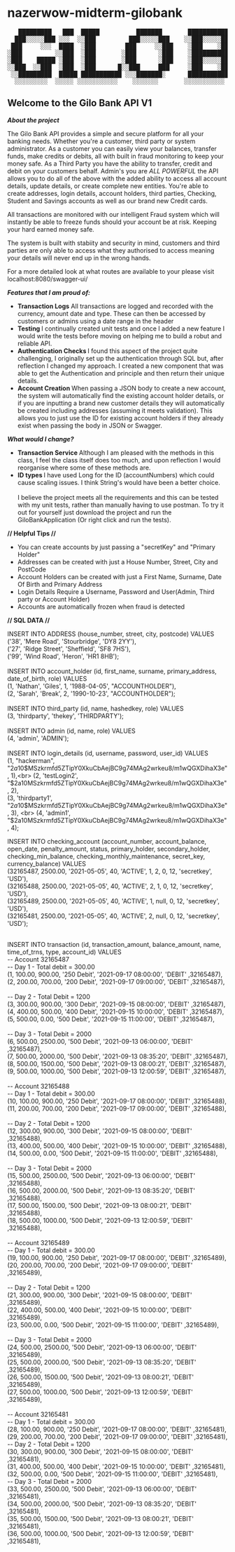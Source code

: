# nazerwow-midterm-gilobank

<pre>
   █████████   ███  █████          ███████       ███████████    █████████   ██████   █████ █████   ████
  ███░░░░░███ ░░░  ░░███         ███░░░░░███    ░░███░░░░░███  ███░░░░░███ ░░██████ ░░███ ░░███   ███░ 
 ███     ░░░  ████  ░███        ███     ░░███    ░███    ░███ ░███    ░███  ░███░███ ░███  ░███  ███   
░███         ░░███  ░███       ░███      ░███    ░██████████  ░███████████  ░███░░███░███  ░███████    
░███    █████ ░███  ░███       ░███      ░███    ░███░░░░░███ ░███░░░░░███  ░███ ░░██████  ░███░░███   
░░███  ░░███  ░███  ░███      █░░███     ███     ░███    ░███ ░███    ░███  ░███  ░░█████  ░███ ░░███  
 ░░█████████  █████ ███████████ ░░░███████░      ███████████  █████   █████ █████  ░░█████ █████ ░░████
  ░░░░░░░░░  ░░░░░ ░░░░░░░░░░░    ░░░░░░░       ░░░░░░░░░░░  ░░░░░   ░░░░░ ░░░░░    ░░░░░ ░░░░░   ░░░░ </pre>
                                                                                     
<h2> Welcome to the Gilo Bank API V1 </h2>

<strong><em> About the project </em></strong> 

The Gilo Bank API provides a simple and secure platform for all your banking needs. Whether you're a customer, third party or system administrator. 
As a customer you can easily view your balances, transfer funds, make credits or debits, all with built in fraud monitoring to keep your money safe. 
As a Third Party you have the ability to transfer, credit and debit on your customers behalf. 
Admin's you are <em>ALL POWERFUL</em> the API allows you to do all of the above with the added ability to access all account details, update details, 
or create complete new entities. You're able to create addresses, login details, account holders, third parties, Checking, Student and Savings accounts
as well as our brand new Credit cards. 

All transactions are monitored with our intelligent Fraud system which will instantly be able to freeze funds should your account be at risk. Keeping 
your hard earned money safe. 

The system is built with stabiity and security in mind, customers and third parties are only able to access what they authorised to access meaning your 
details will never end up in the wrong hands. 

For a more detailed look at what routes are available to your please visit localhost:8080/swagger-ui/ 


<strong><em> Features that I am proud of: </em> </strong> 

<ul>
  <li> <b>Transaction Logs</b> All transactions are logged and recorded with the currency, amount date and type. These can then be accessed by customers
    or admins using a date range in the header </li>
  <li> <b> Testing </b> I continually created unit tests and once I added a new feature I would write the tests before moving on helping me to build a 
    robut and reliable API. </li>
  <li> <b> Authentication Checks </b> I found this aspect of the project quite challenging, I originally set up the authentication through SQL but, after 
    reflection I changed my approach. I created a new component that was able to get the Authentication and principle and then return their unique details.</li>
<li><b> Account Creation </b> When passing a JSON body to create a new account, the system will automatically find the existing account holder details, or if 
you are inputting a brand new customer details they will automatically be created including addresses (assuming it meets validation). This allows you to just 
use the ID for existing account holders if they already exist when passing the body in JSON or Swagger. </li>
  </ul>
  
  <strong><em> What would I change? </em> </strong> 
  <ul>
  <li> <b> Transaction Service </b> Although I am pleased with the methods in this class, I feel the class itself does too much, and upon reflection I would
    reorganise where some of these methods are.</li>
  <li> <b> ID types </b> I have used Long for the ID (accountNumbers) which could cause scaling issues. I think String's would have been a better choice. </li>
  <br>
  I believe the project meets all the requirements and this can be tested with my unit tests, rather than manually having to use postman. To try it out for 
  yourself just download the project and run the GiloBankApplication (Or right click and run the tests). </ul>

<strong> // Helpful Tips // </strong>

<ul>
<li> You can create accounts by just passing a "secretKey" and "Primary Holder"  </li>
<li> Addresses can be created with just a House Number, Street, City and PostCode</li>
<li> Account Holders can be created with just a First Name, Surname, Date Of Birth and Primary Address</li>
<li> Login Details Require a Username, Password and User(Admin, Third party or Account Holder)</li>
<li> Accounts are automatically frozen when fraud is detected </li>
</ul>

<strong> // SQL DATA // </strong>

INSERT INTO ADDRESS (house_number, street, city, postcode) VALUES <br>
('38', 'Mere Road', 'Stourbridge', 'DY8 2YY'),<br>
('27', 'Ridge Street', 'Sheffield', 'SF8 7HS'),<br>
('99', 'Wind Road', 'Heron', 'HR1 8HB');<br>
<br>
INSERT INTO account_holder (id, first_name, surname, primary_address, date_of_birth, role) VALUES<br>
(1, 'Nathan', 'Giles', 1, '1988-04-05', "ACCOUNTHOLDER"),<br>
(2, 'Sarah', 'Break', 2, '1990-10-23', "ACCOUNTHOLDER");<br>
   <br>
INSERT INTO third_party (id, name, hashedkey, role) VALUES <br>
(3, 'thirdparty', 'thekey', 'THIRDPARTY');<br>
<br>
INSERT INTO admin (id, name, role) VALUES<br>
(4, 'admin', 'ADMIN');<br>
<br>
INSERT INTO login_details (id, username, password, user_id) VALUES<br>
(1, "hackerman", "$2a$10$MSzkrmfd5ZTipY0XkuCbAejBC9g74MAg2wrkeu8/m1wQGXDihaX3e", 1),<br>
(2, 'testLogin2', "$2a$10$MSzkrmfd5ZTipY0XkuCbAejBC9g74MAg2wrkeu8/m1wQGXDihaX3e", 2),<br>
(3, 'thirdparty1', "$2a$10$MSzkrmfd5ZTipY0XkuCbAejBC9g74MAg2wrkeu8/m1wQGXDihaX3e", 3), <br>
(4, 'admin1', "$2a$10$MSzkrmfd5ZTipY0XkuCbAejBC9g74MAg2wrkeu8/m1wQGXDihaX3e", 4);<br>

INSERT INTO checking_account (account_number, account_balance, open_date, penalty_amount, status, primary_holder, secondary_holder, checking_min_balance, checking_monthly_maintenance, secret_key, currency_balance) VALUES <br>
(32165487, 2500.00, '2021-05-05', 40, 'ACTIVE', 1, 2, 0, 12, 'secretkey', 'USD'), <br>
(32165488, 2500.00, '2021-05-05', 40, 'ACTIVE', 2, 1, 0, 12, 'secretkey', 'USD'), <br>
(32165489, 2500.00, '2021-05-05', 40, 'ACTIVE', 1, null, 0, 12, 'secretkey', 'USD'), <br>
(32165481, 2500.00, '2021-05-05', 40, 'ACTIVE', 2, null, 0, 12, 'secretkey', 'USD'); <br>

<br>
INSERT INTO transaction (id, transaction_amount, balance_amount, name, time_of_trns, type, account_id) VALUES <br>
-- Account 32165487<br>
-- Day 1 - Total debit = 300.00 <br>
(1, 100.00, 900.00, '250 Debit', '2021-09-17 08:00:00', 'DEBIT' ,32165487),<br>
(2, 200.00, 700.00, '200 Debit', '2021-09-17 09:00:00', 'DEBIT' ,32165487),<br><br>
-- Day 2 - Total Debit = 1200<br>
(3, 300.00, 900.00, '300 Debit', '2021-09-15 08:00:00', 'DEBIT' ,32165487),<br>
(4, 400.00, 500.00, '400 Debit', '2021-09-15 10:00:00', 'DEBIT' ,32165487),<br>
(5, 500.00, 0.00, '500 Debit', '2021-09-15 11:00:00', 'DEBIT' ,32165487),<br><br>
-- Day 3 - Total Debit = 2000<br>
(6, 500.00, 2500.00, '500 Debit', '2021-09-13 06:00:00', 'DEBIT' ,32165487),<br>
(7, 500.00, 2000.00, '500 Debit', '2021-09-13 08:35:20', 'DEBIT' ,32165487),<br>
(8, 500.00, 1500.00, '500 Debit', '2021-09-13 08:00:21', 'DEBIT' ,32165487),<br>
(9, 500.00, 1000.00, '500 Debit', '2021-09-13 12:00:59', 'DEBIT' ,32165487),<br><br>
-- Account 32165488<br>
-- Day 1 - Total debit = 300.00<br>
(10, 100.00, 900.00, '250 Debit', '2021-09-17 08:00:00', 'DEBIT' ,32165488),<br>
(11, 200.00, 700.00, '200 Debit', '2021-09-17 09:00:00', 'DEBIT' ,32165488),<br><br>
-- Day 2 - Total Debit = 1200<br>
(12, 300.00, 900.00, '300 Debit', '2021-09-15 08:00:00', 'DEBIT' ,32165488),<br>
(13, 400.00, 500.00, '400 Debit', '2021-09-15 10:00:00', 'DEBIT' ,32165488),<br>
(14, 500.00, 0.00, '500 Debit', '2021-09-15 11:00:00', 'DEBIT' ,32165488),<br><br>
-- Day 3 - Total Debit = 2000<br>
(15, 500.00, 2500.00, '500 Debit', '2021-09-13 06:00:00', 'DEBIT' ,32165488),<br>
(16, 500.00, 2000.00, '500 Debit', '2021-09-13 08:35:20', 'DEBIT' ,32165488),<br>
(17, 500.00, 1500.00, '500 Debit', '2021-09-13 08:00:21', 'DEBIT' ,32165488),<br>
(18, 500.00, 1000.00, '500 Debit', '2021-09-13 12:00:59', 'DEBIT' ,32165488),<br><br>
-- Account 32165489<br>
-- Day 1 - Total debit = 300.00<br>
(19, 100.00, 900.00, '250 Debit', '2021-09-17 08:00:00', 'DEBIT' ,32165489),<br>
(20, 200.00, 700.00, '200 Debit', '2021-09-17 09:00:00', 'DEBIT' ,32165489),<br><br>
-- Day 2 - Total Debit = 1200<br>
(21, 300.00, 900.00, '300 Debit', '2021-09-15 08:00:00', 'DEBIT' ,32165489),<br>
(22, 400.00, 500.00, '400 Debit', '2021-09-15 10:00:00', 'DEBIT' ,32165489),<br>
(23, 500.00, 0.00, '500 Debit', '2021-09-15 11:00:00', 'DEBIT' ,32165489),<br><br>
-- Day 3 - Total Debit = 2000<br>
(24, 500.00, 2500.00, '500 Debit', '2021-09-13 06:00:00', 'DEBIT' ,32165489),<br>
(25, 500.00, 2000.00, '500 Debit', '2021-09-13 08:35:20', 'DEBIT' ,32165489),<br>
(26, 500.00, 1500.00, '500 Debit', '2021-09-13 08:00:21', 'DEBIT' ,32165489),<br>
(27, 500.00, 1000.00, '500 Debit', '2021-09-13 12:00:59', 'DEBIT' ,32165489),<br><br>
-- Account 32165481<br>
-- Day 1 - Total debit = 300.00<br>
(28, 100.00, 900.00, '250 Debit', '2021-09-17 08:00:00', 'DEBIT' ,32165481),<br>
(29, 200.00, 700.00, '200 Debit', '2021-09-17 09:00:00', 'DEBIT' ,32165481),<br>
-- Day 2 - Total Debit = 1200<br>
(30, 300.00, 900.00, '300 Debit', '2021-09-15 08:00:00', 'DEBIT' ,32165481),<br>
(31, 400.00, 500.00, '400 Debit', '2021-09-15 10:00:00', 'DEBIT' ,32165481),<br>
(32, 500.00, 0.00, '500 Debit', '2021-09-15 11:00:00', 'DEBIT' ,32165481),<br>
-- Day 3 - Total Debit = 2000 <br>
(33, 500.00, 2500.00, '500 Debit', '2021-09-13 06:00:00', 'DEBIT' ,32165481),<br>
(34, 500.00, 2000.00, '500 Debit', '2021-09-13 08:35:20', 'DEBIT' ,32165481),<br>
(35, 500.00, 1500.00, '500 Debit', '2021-09-13 08:00:21', 'DEBIT' ,32165481),<br>
(36, 500.00, 1000.00, '500 Debit', '2021-09-13 12:00:59', 'DEBIT' ,32165481),<br>


